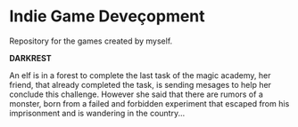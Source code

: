 # Indie Game Deveçopment
Repository for the games created by myself.

**DARKREST**

An elf is in a forest to complete the last task of the magic academy, her friend, that already completed the task, is sending mesages to help her conclude this challenge.
However she said that there are rumors of a monster, born from a failed and forbidden experiment that escaped from his imprisonment and is wandering in the country...
